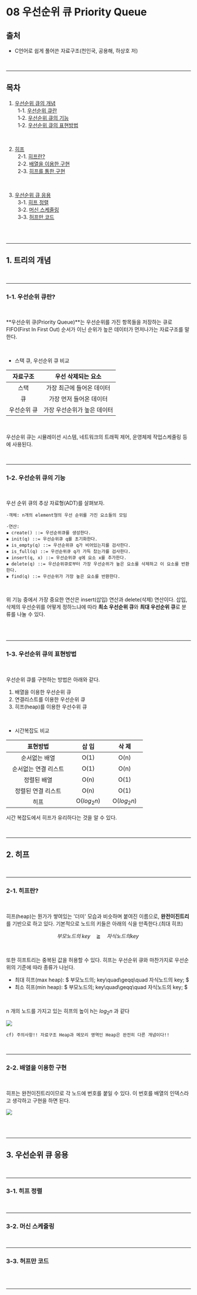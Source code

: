 # 08 우선순위 큐 Priority Queue

## 출처

- C언어로 쉽게 풀어쓴 자료구조(천인국, 공용해, 하상호 저)

<br/>

<hr/>

## 목차

1. [우선순위 큐의 개념](#1-트리의-개념) <br/>
   &nbsp; 1-1. [우선순위 큐란](#1-1-우선순위-큐란) <br/>
   &nbsp; 1-2. [우선순위 큐의 기능](#1-2-우선순위-큐의-기능) <br/>
   &nbsp; 1-2. [우선순위 큐의 표현방법](#1-3-우선순위-큐의-표현방법) <br/>

<br/>

2. [히프](#2-히프) <br/>
   &nbsp; 2-1. [히프란?](#2-1-히프란) <br/>
   &nbsp; 2-2. [배열을 이용한 구현](#2-2-배열을-이용한-구현) <br/>
   &nbsp; 2-3. [히프를 통한 구현](#2-3-히프를-통한-구현) <br/>

<br/>

3. [우선순위 큐 응용](#3-우선순위-큐-응용) <br/>
   &nbsp; 3-1. [히프 정렬](#3-1-히프-정렬) <br/>
   &nbsp; 3-2. [머신 스케줄링](#3-2-머신-스케줄링) <br/>
   &nbsp; 3-3. [허프만 코드](#3-3-허프만-코드) <br/>

<br/><br/>

<hr/>

## 1. 트리의 개념

<br/>

<hr/>

### 1-1. 우선순위 큐란?

<br/>

**우선순위 큐(Priority Queue)**는 우선순위를 가진 항목들을 저장하는 큐로 FIFO(First In First Out) 순서가 이닌 순위가 높은 데이터가 먼저나가는 자료구조를 말한다.

<br/>

- 스택 큐, 우선순위 큐 비교

|자료구조|우선 삭제되는 요소|
|:----:|:----:|
|스택|가장 최근에 들어온 데이터|
|큐|가장 먼저 들어온 데이터|
|우선순위 큐|가장 우선순위가 높은 데이터|

<br/>

우선순위 큐는 시뮬레이션 시스템, 네트워크의 트래픽 제어, 운영체제 작업스케줄링 등에 사용된다.

<br/>

<hr/>

### 1-2. 우선순위 큐의 기능

<br/>

우선 순위 큐의 추상 자료형(ADT)를 살펴보자.

```
·객체: n개의 element형의 우선 순위를 가진 요소들의 모임

·연산: 
▪ create() ::= 우선순위큐를 생성한다.
▪ init(q) ::= 우선순위큐 q를 초기화한다.
▪ is_empty(q) ::= 우선순위큐 q가 비어있는지를 검사한다. 
▪ is_full(q) ::= 우선순위큐 q가 가득 찼는가를 검사한다.
▪ insert(q, x) ::= 우선순위큐 q에 요소 x를 추가한다.
▪ delete(q) ::= 우선순위큐로부터 가장 우선순위가 높은 요소를 삭제하고 이 요소를 반환한다.
▪ find(q) ::= 우선순위가 가장 높은 요소를 반환한다.
```

<br/>

위 기능 중에서 가장 중요한 연산은 insert(삽입) 연산과 delete(삭제) 연산이다. 삽입, 삭제의 우선순위를 어떻게 정하느냐에 따라 **최소 우선순위 큐**와 **최대 우선순위 큐**로 분류를 나눌 수 있다.

<br/><br/>

<hr/>

### 1-3. 우선순위 큐의 표현방법

<br/>

우선순위 큐를 구현하는 방법은 아래와 같다.

1. 배열을 이용한 우선순위 큐
2. 연결리스트를 이용한 우선순위 큐
3. 히프(heap)를 이용한 우선수위 큐

<br/>

- 시간복잡도 비교

|표현방법|삽 입|삭 제|
|:--:|:--:|:--:|
|&nbsp; 순서없는 배열 &nbsp;|&nbsp; O(1) &nbsp;|&nbsp; O(n) &nbsp;|
|&nbsp; 순서없는 연결 리스트 &nbsp;|&nbsp; O(1) &nbsp;|&nbsp; O(n) &nbsp;|
|&nbsp; 정렬된 배열 &nbsp;|&nbsp; O(n) &nbsp;|&nbsp; O(1) &nbsp;|
|&nbsp; 정렬된 연결 리스트 &nbsp;|&nbsp; O(n) &nbsp;|&nbsp; O(1) &nbsp;|
|&nbsp; 히프 &nbsp;|&nbsp; O($log_2{n}$) &nbsp;|&nbsp; O($log_2{n}$) &nbsp;|

시간 복잡도에서 히프가 유리하다는 것을 알 수 있다.

<br/>

<hr/>

## 2. 히프

<br/>

<hr/>

### 2-1. 히프란?

<br/>

히프(heap)는 뭔가가 쌓여있는 '더미' 모습과 비슷하며 붙여진 이름으로, **완전이진트리**를 기반으로 하고 있다. 기본적으로 노드의 키들은 아래의 식을 만족한다.(최대 히프)

$$ 부모노드의\; key\quad\geqq\quad  자식노드의 key\; $$

<br/>

또한 히프트리는 중복된 값을 허용할 수 있다. 히프는 우선순위 큐와 마찬가지로 우선순위의 기준에 따라 종류가 나뉜다.
- 최대 히프(max heap): $ 부모노드의\; key\quad\geqq\quad  자식노드의 key\; $ 
- 최소 히프(min heap): $ 부모노드의\; key\quad\geqq\quad  자식노드의 key\; $

<br/>

n 개의 노드를 가지고 있는 히프의 높이 h는 $log_2{n}$ 과 같다

<img src="img/heap_height.jpg">

<br/>

```
cf) 주의사항!! 자료구조 Heap과 메모리 영역인 Heap은 완전히 다른 개념이다!!
```

<br/>

<hr/>

### 2-2. 배열을 이용한 구현

<br/>

히프는 완전이진트리이므로 각 노드에 번호를 붙일 수 있다. 이 번호를 배열의 인덱스라고 생각하고 구현을 하면 된다.

<img src="img/heap.jpg">

<br/><br/>

<hr/>

## 3. 우선순위 큐 응용

<br/>

<hr/>

### 3-1. 히프 정렬

<br/>

<hr/>

### 3-2. 머신 스케줄링

<br/>

<hr/>

### 3-3. 허프만 코드

<br/><br/>

<hr/>